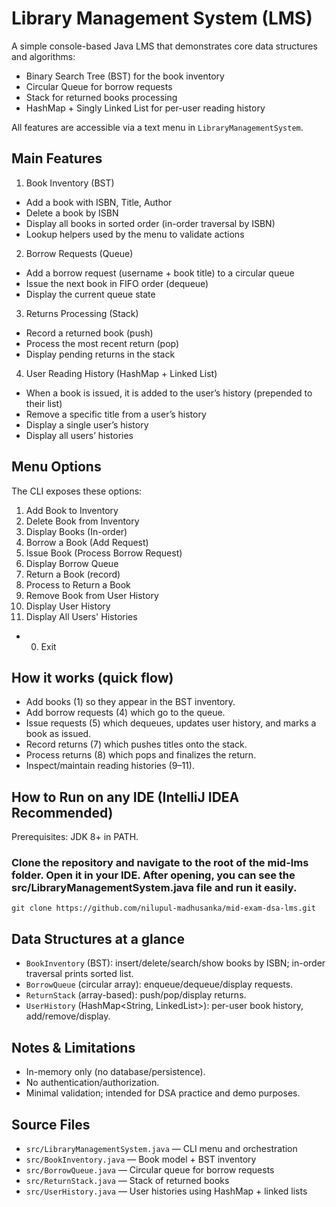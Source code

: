 # Library Management System (LMS)

A simple console-based Java LMS that demonstrates core data structures and algorithms:

- Binary Search Tree (BST) for the book inventory
- Circular Queue for borrow requests
- Stack for returned books processing
- HashMap + Singly Linked List for per-user reading history

All features are accessible via a text menu in `LibraryManagementSystem`.

## Main Features

1) Book Inventory (BST)
- Add a book with ISBN, Title, Author
- Delete a book by ISBN
- Display all books in sorted order (in-order traversal by ISBN)
- Lookup helpers used by the menu to validate actions

2) Borrow Requests (Queue)
- Add a borrow request (username + book title) to a circular queue
- Issue the next book in FIFO order (dequeue)
- Display the current queue state

3) Returns Processing (Stack)
- Record a returned book (push)
- Process the most recent return (pop)
- Display pending returns in the stack

4) User Reading History (HashMap + Linked List)
- When a book is issued, it is added to the user’s history (prepended to their list)
- Remove a specific title from a user’s history
- Display a single user’s history
- Display all users’ histories

## Menu Options
The CLI exposes these options:

1. Add Book to Inventory
2. Delete Book from Inventory
3. Display Books (In-order)
4. Borrow a Book (Add Request)
5. Issue Book (Process Borrow Request)
6. Display Borrow Queue
7. Return a Book (record)
8. Process to Return a Book
9. Remove Book from User History
10. Display User History
11. Display All Users' Histories
- 0. Exit

## How it works (quick flow)
- Add books (1) so they appear in the BST inventory.
- Add borrow requests (4) which go to the queue.
- Issue requests (5) which dequeues, updates user history, and marks a book as issued.
- Record returns (7) which pushes titles onto the stack.
- Process returns (8) which pops and finalizes the return.
- Inspect/maintain reading histories (9–11).

## How to Run on any IDE (IntelliJ IDEA Recommended)
Prerequisites: JDK 8+ in PATH.

### Clone the repository and navigate to the root of the mid-lms folder. Open it in your IDE. After opening, you can see the src/LibraryManagementSystem.java file and run it easily.

```
git clone https://github.com/nilupul-madhusanka/mid-exam-dsa-lms.git
```

## Data Structures at a glance
- `BookInventory` (BST): insert/delete/search/show books by ISBN; in-order traversal prints sorted list.
- `BorrowQueue` (circular array): enqueue/dequeue/display requests.
- `ReturnStack` (array-based): push/pop/display returns.
- `UserHistory` (HashMap<String, LinkedList>): per-user book history, add/remove/display.

## Notes & Limitations
- In-memory only (no database/persistence).
- No authentication/authorization.
- Minimal validation; intended for DSA practice and demo purposes.

## Source Files
- `src/LibraryManagementSystem.java` — CLI menu and orchestration
- `src/BookInventory.java` — Book model + BST inventory
- `src/BorrowQueue.java` — Circular queue for borrow requests
- `src/ReturnStack.java` — Stack of returned books
- `src/UserHistory.java` — User histories using HashMap + linked lists
